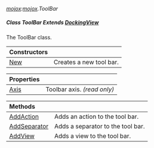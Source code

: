 _[mojox](../../modules/mojox/mojox-module.md):[mojox](../../modules/mojox/mojox-module.md).ToolBar_
##### Class ToolBar Extends [DockingView](../../modules/mojox/mojox-dockingview.md)
The ToolBar class.

| Constructors | |
|:---|:---|
| [New](mojox-toolbar-new.md) | Creates a new tool bar. |

| Properties | |
|:---|:---|
| [Axis](mojox-toolbar-axis.md) | Toolbar axis. _(read only)_ |

| Methods | |
|:---|:---|
| [AddAction](mojox-toolbar-addaction.md) | Adds an action to the tool bar. |
| [AddSeparator](mojox-toolbar-addseparator.md) | Adds a separator to the tool bar. |
| [AddView](mojox-toolbar-addview.md) | Adds a view to the tool bar. |
